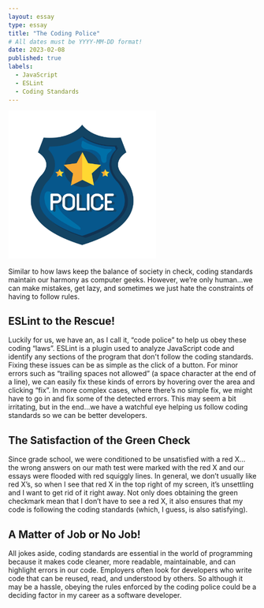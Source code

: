 ```yaml
---
layout: essay
type: essay
title: "The Coding Police"
# All dates must be YYYY-MM-DD format!
date: 2023-02-08
published: true
labels:
  - JavaScript
  - ESLint
  - Coding Standards
---
```

<img width="300px" class="rounded float-start pe-4" src="../img/theCodingPolice/badge.jpeg">

Similar to how laws keep the balance of society in check, coding standards maintain our harmony as computer geeks. However, we’re only human…we can make mistakes, get lazy, and sometimes we just hate the constraints of having to follow rules.


## ESLint to the Rescue!
Luckily for us, we have an, as I call it, “code police” to help us obey these coding “laws”. ESLint is a plugin used to analyze JavaScript code and identify any sections of the program that don't follow the coding standards. Fixing these issues can be as simple as the click of a button. For minor errors such as “trailing spaces not allowed” (a space character at the end of a line), we can easily fix these kinds of errors by hovering over the area and clicking “fix”. In more complex cases, where there’s no simple fix, we might have to go in and fix some of the detected errors. This may seem a bit irritating, but in the end…we have a watchful eye helping us follow coding standards so we can be better developers.

## The Satisfaction of the Green Check
Since grade school, we were conditioned to be unsatisfied with a red X… the wrong answers on our math test were marked with the red X and our essays were flooded with red squiggly lines. In general, we don’t usually like red X’s, so when I see that red X in the top right of my screen, it’s unsettling and I want to get rid of it right away. Not only does obtaining the green checkmark mean that I don’t have to see a red X, it also ensures that my code is following the coding standards (which, I guess, is also satisfying).

## A Matter of Job or No Job!
All jokes aside, coding standards are essential in the world of programming because it makes code cleaner, more readable, maintainable, and can highlight errors in our code. Employers often look for developers who write code that can be reused, read, and understood by others. So although it may be a hassle, obeying the rules enforced by the coding police could be a deciding factor in my career as a software developer.





